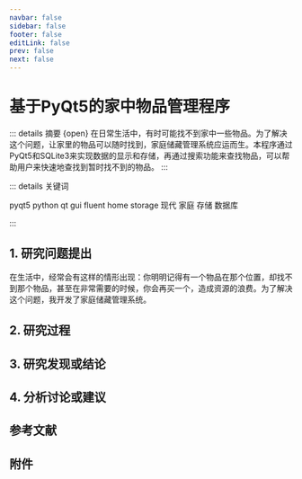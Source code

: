```yaml
---
navbar: false
sidebar: false
footer: false
editLink: false
prev: false
next: false
---
```


# 基于PyQt5的家中物品管理程序

::: details 摘要 {open}
在日常生活中，有时可能找不到家中一些物品。为了解决这个问题，让家里的物品可以随时找到，家庭储藏管理系统应运而生。本程序通过PyQt5和SQLite3来实现数据的显示和存储，再通过搜索功能来查找物品，可以帮助用户来快速地查找到暂时找不到的物品。
:::

::: details 关键词

pyqt5 python qt gui fluent home storage 现代 家庭 存储 数据库

:::

## 1. 研究问题提出

在生活中，经常会有这样的情形出现：你明明记得有一个物品在那个位置，却找不到那个物品，甚至在非常需要的时候，你会再买一个，造成资源的浪费。为了解决这个问题，我开发了家庭储藏管理系统。

## 2. 研究过程



## 3. 研究发现或结论



## 4. 分析讨论或建议



## 参考文献



## 附件


